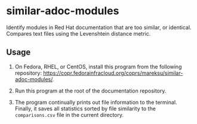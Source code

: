 # similar-adoc-modules

Identify modules in Red Hat documentation that are too similar, or identical. Compares text files using the Levenshtein distance metric.

## Usage

1. On Fedora, RHEL, or CentOS, install this program from the following repository: <https://copr.fedorainfracloud.org/coprs/mareksu/similar-adoc-modules/>.

2. Run this program at the root of the documentation repository.

3. The program continually prints out file information to the terminal. Finally, it saves all statistics sorted by file similarity to the `comparisons.csv` file in the current directory.
